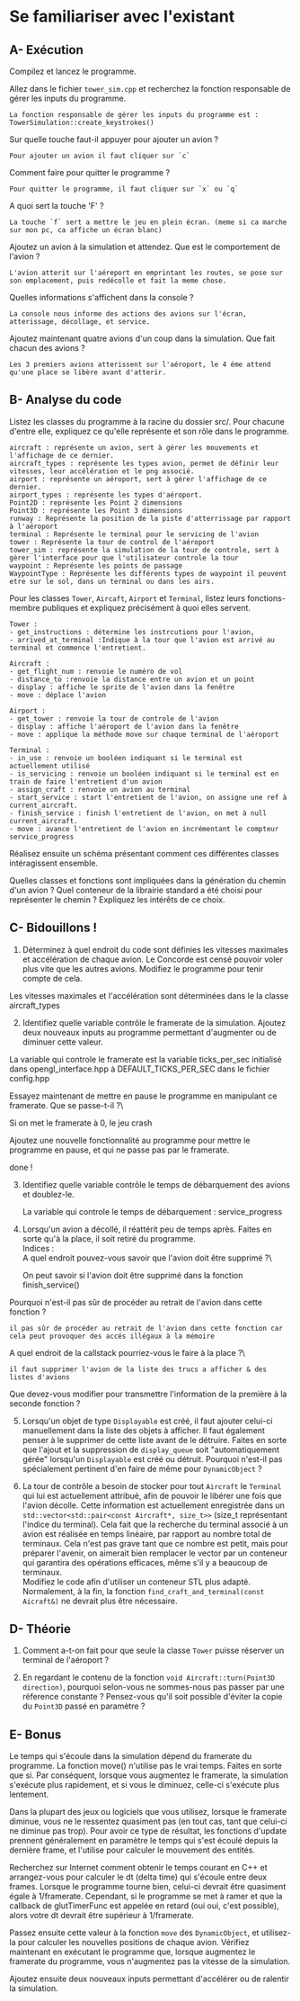# Se familiariser avec l'existant

## A- Exécution

Compilez et lancez le programme.

Allez dans le fichier `tower_sim.cpp` et recherchez la fonction responsable de gérer les inputs du programme.

    La fonction responsable de gérer les inputs du programme est : TowerSimulation::create_keystrokes() 

Sur quelle touche faut-il appuyer pour ajouter un avion ?

    Pour ajouter un avion il faut cliquer sur `c`

Comment faire pour quitter le programme ?

    Pour quitter le programme, il faut cliquer sur `x` ou `q`

A quoi sert la touche 'F' ?

    La touche `f` sert a mettre le jeu en plein écran. (meme si ca marche sur mon pc, ca affiche un écran blanc)

Ajoutez un avion à la simulation et attendez.
Que est le comportement de l'avion ?

    L'avion atterit sur l'aéreport en emprintant les routes, se pose sur son emplacement, puis redécolle et fait la meme chose.

Quelles informations s'affichent dans la console ?

    La console nous informe des actions des avions sur l'écran, atterissage, décollage, et service.

Ajoutez maintenant quatre avions d'un coup dans la simulation.
Que fait chacun des avions ?

    Les 3 premiers avions atterissent sur l'aéroport, le 4 éme attend qu'une place se libère avant d'atterir.


## B- Analyse du code

Listez les classes du programme à la racine du dossier src/.
Pour chacune d'entre elle, expliquez ce qu'elle représente et son rôle dans le programme.


    aircraft : représente un avion, sert à gérer les mouvements et l'affichage de ce dernier.
    aircraft_types : représente les types avion, permet de définir leur vitesses, leur accélération et le png associé.
    airport : représente un aéroport, sert à gérer l'affichage de ce dernier.
    airport_types : représente les types d'aéroport.
    Point2D : représente les Point 2 dimensions
    Point3D : représente les Point 3 dimensions
    runway : Représente la position de la piste d'atterrissage par rapport à l'aéroport
    terminal : Représente le terminal pour le servicing de l'avion
    tower : Représente la tour de control de l'aéroport
    tower_sim : représente la simulation de la tour de controle, sert à gèrer l'interface pour que l'utilisateur controle la tour
    waypoint : Représente les points de passage
    WaypointType : Représente les différents types de waypoint il peuvent etre sur le sol, dans un terminal ou dans les airs.

Pour les classes `Tower`, `Aircaft`, `Airport` et `Terminal`, listez leurs fonctions-membre publiques et expliquez précisément à quoi elles servent.

    Tower :
    - get_instructions : détermine les instrcutions pour l'avion, 
    - arrived_at_terminal :Indique à la tour que l'avion est arrivé au terminal et commence l'entretient.

    Aircraft :
    - get_flight_num : renvoie le numéro de vol
    - distance_to :renvoie la distance entre un avion et un point
    - display : affiche le sprite de l'avion dans la fenêtre
    - move : déplace l'avion

    Airport :
    - get_tower : renvoie la tour de controle de l'avion 
    - display : affiche l'aéroport de l'avion dans la fenêtre
    - move : applique la méthode move sur chaque terminal de l'aéroport 

    Terminal :
    - in_use : renvoie un booléen indiquant si le terminal est actuellement utilisé
    - is_servicing : renvoie un booléen indiquant si le terminal est en train de faire l'entretient d'un avion
    - assign_craft : renvoie un avion au terminal
    - start_service : start l'entretient de l'avion, on assigne une ref à current_aircraft.
    - finish_service : finish l'entretient de l'avion, on met à null current_aircraft.
    - move : avance l'entretient de l'avion en incrémentant le compteur service_progress

Réalisez ensuite un schéma présentant comment ces différentes classes intéragissent ensemble.

Quelles classes et fonctions sont impliquées dans la génération du chemin d'un avion ?
Quel conteneur de la librairie standard a été choisi pour représenter le chemin ?
Expliquez les intérêts de ce choix.



## C- Bidouillons !

1) Déterminez à quel endroit du code sont définies les vitesses maximales et accélération de chaque avion.
Le Concorde est censé pouvoir voler plus vite que les autres avions.
Modifiez le programme pour tenir compte de cela.

Les vitesses maximales et l'accélération sont déterminées dans le la classe aircraft_types 

2) Identifiez quelle variable contrôle le framerate de la simulation.
Ajoutez deux nouveaux inputs au programme permettant d'augmenter ou de diminuer cette valeur.

La variable qui controle le framerate est la variable ticks_per_sec initialisé dans opengl_interface.hpp  à DEFAULT_TICKS_PER_SEC dans le fichier config.hpp


Essayez maintenant de mettre en pause le programme en manipulant ce framerate. Que se passe-t-il ?\

Si on met le framerate à 0, le jeu crash

Ajoutez une nouvelle fonctionnalité au programme pour mettre le programme en pause, et qui ne passe pas par le framerate.

done !


3) Identifiez quelle variable contrôle le temps de débarquement des avions et doublez-le.

    La variable qui controle le temps de débarquement : service_progress

4) Lorsqu'un avion a décollé, il réattérit peu de temps après.
Faites en sorte qu'à la place, il soit retiré du programme.\
Indices :\
A quel endroit pouvez-vous savoir que l'avion doit être supprimé ?\

    On peut savoir si l'avion doit être supprimé dans la fonction finish_service()

Pourquoi n'est-il pas sûr de procéder au retrait de l'avion dans cette fonction ?

    il pas sûr de procéder au retrait de l'avion dans cette fonction car cela peut provoquer des accés illégaux à la mémoire

A quel endroit de la callstack pourriez-vous le faire à la place ?\

    il faut supprimer l'avion de la liste des trucs a afficher & des listes d'avions

Que devez-vous modifier pour transmettre l'information de la première à la seconde fonction ?

5) Lorsqu'un objet de type `Displayable` est créé, il faut ajouter celui-ci manuellement dans la liste des objets à afficher.
Il faut également penser à le supprimer de cette liste avant de le détruire.
Faites en sorte que l'ajout et la suppression de `display_queue` soit "automatiquement gérée" lorsqu'un `Displayable` est créé ou détruit.
Pourquoi n'est-il pas spécialement pertinent d'en faire de même pour `DynamicObject` ?

6) La tour de contrôle a besoin de stocker pour tout `Aircraft` le `Terminal` qui lui est actuellement attribué, afin de pouvoir le libérer une fois que l'avion décolle.
Cette information est actuellement enregistrée dans un `std::vector<std::pair<const Aircraft*, size_t>>` (size_t représentant l'indice du terminal).
Cela fait que la recherche du terminal associé à un avion est réalisée en temps linéaire, par rapport au nombre total de terminaux.
Cela n'est pas grave tant que ce nombre est petit, mais pour préparer l'avenir, on aimerait bien remplacer le vector par un conteneur qui garantira des opérations efficaces, même s'il y a beaucoup de terminaux.\
Modifiez le code afin d'utiliser un conteneur STL plus adapté. Normalement, à la fin, la fonction `find_craft_and_terminal(const Aicraft&)` ne devrait plus être nécessaire.

## D- Théorie

1) Comment a-t-on fait pour que seule la classe `Tower` puisse réserver un terminal de l'aéroport ?

2) En regardant le contenu de la fonction `void Aircraft::turn(Point3D direction)`, pourquoi selon-vous ne sommes-nous pas passer par une réference constante ?
Pensez-vous qu'il soit possible d'éviter la copie du `Point3D` passé en paramètre ?

## E- Bonus

Le temps qui s'écoule dans la simulation dépend du framerate du programme.
La fonction move() n'utilise pas le vrai temps. Faites en sorte que si.
Par conséquent, lorsque vous augmentez le framerate, la simulation s'exécute plus rapidement, et si vous le diminuez, celle-ci s'exécute plus lentement.

Dans la plupart des jeux ou logiciels que vous utilisez, lorsque le framerate diminue, vous ne le ressentez quasiment pas (en tout cas, tant que celui-ci ne diminue pas trop).
Pour avoir ce type de résultat, les fonctions d'update prennent généralement en paramètre le temps qui s'est écoulé depuis la dernière frame, et l'utilise pour calculer le mouvement des entités.

Recherchez sur Internet comment obtenir le temps courant en C++ et arrangez-vous pour calculer le dt (delta time) qui s'écoule entre deux frames.
Lorsque le programme tourne bien, celui-ci devrait être quasiment égale à 1/framerate.
Cependant, si le programme se met à ramer et que la callback de glutTimerFunc est appelée en retard (oui oui, c'est possible), alors votre dt devrait être supérieur à 1/framerate.

Passez ensuite cette valeur à la fonction `move` des `DynamicObject`, et utilisez-la pour calculer les nouvelles positions de chaque avion.
Vérifiez maintenant en exécutant le programme que, lorsque augmentez le framerate du programme, vous n'augmentez pas la vitesse de la simulation.

Ajoutez ensuite deux nouveaux inputs permettant d'accélérer ou de ralentir la simulation.
